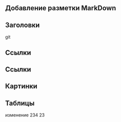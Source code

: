 ## Добавление разметки  MarkDown

 ## Заголовки
 git 
 ## Cсылки

 ## Cсылки

 ## Картинки    

 ## Таблицы
 
 изменение
234
23
